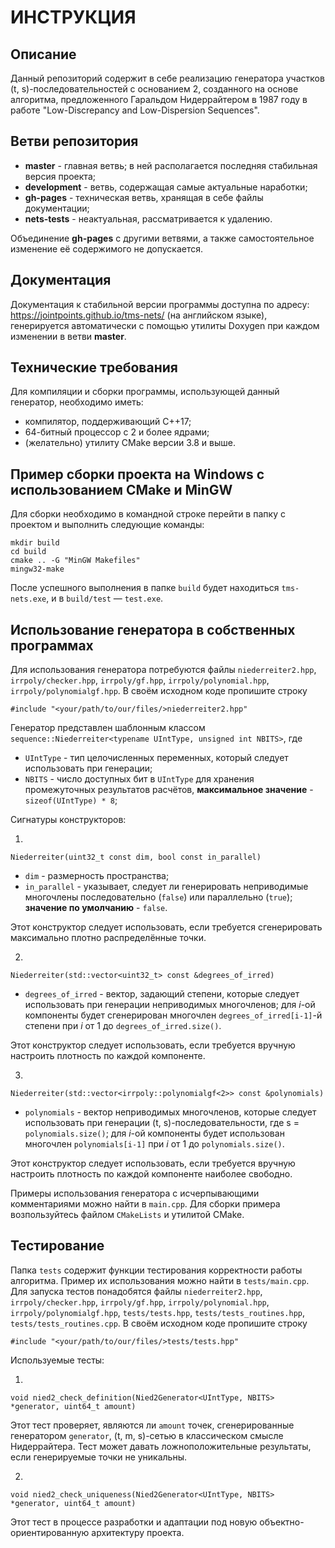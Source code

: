 ИНСТРУКЦИЯ
==========

## Описание

Данный репозиторий содержит в себе реализацию генератора участков (t, s)-последовательностей с основанием 2, созданного на основе
алгоритма, предложенного Гаральдом Нидеррайтером в 1987 году в работе "Low-Discrepancy and Low-Dispersion Sequences".

## Ветви репозитория

  * **master** - главная ветвь; в ней располагается последняя стабильная версия проекта;
  * **development** - ветвь, содержащая самые актуальные наработки;
  * **gh-pages** - техническая ветвь, хранящая в себе файлы документации;
  * **nets-tests** - неактуальная, рассматривается к удалению.

Объединение **gh-pages** с другими ветвями, а также самостоятельное изменение её содержимого не допускается.

## Документация

Документация к стабильной версии программы доступна по адресу: https://jointpoints.github.io/tms-nets/ (на английском языке),
генерируется автоматически с помощью утилиты Doxygen при каждом изменении в ветви **master**.

## Технические требования

Для компиляции и сборки программы, использующей данный генератор, необходимо иметь:

  * компилятор, поддерживающий C++17;
  * 64-битный процессор с 2 и более ядрами;
  * (желательно) утилиту CMake версии 3.8 и выше.

## Пример сборки проекта на Windows с использованием CMake и MinGW

Для сборки необходимо в командной строке перейти в папку с проектом и выполнить следующие команды:

    mkdir build
    cd build
    cmake .. -G "MinGW Makefiles"
    mingw32-make

После успешного выполнения в папке `build` будет находиться `tms-nets.exe`, и в `build/test` — `test.exe`.

## Использование генератора в собственных программах

Для использования генератора потребуются файлы `niederreiter2.hpp`, `irrpoly/checker.hpp`, `irrpoly/gf.hpp`, `irrpoly/polynomial.hpp`,
`irrpoly/polynomialgf.hpp`. В своём исходном коде пропишите строку

    #include "<your/path/to/our/files/>niederreiter2.hpp"

Генератор представлен шаблонным классом `sequence::Niederreiter<typename UIntType, unsigned int NBITS>`, где

  * `UIntType` - тип целочисленных переменных, который следует использовать при генерации;
  * `NBITS` - число доступных бит в `UIntType` для хранения промежуточных результатов расчётов, **максимальное значение** - `sizeof(UIntType) * 8`;

Сигнатуры конструкторов:

1.

    Niederreiter(uint32_t const dim, bool const in_parallel)

  * `dim` - размерность пространства;
  * `in_parallel` - указывает, следует ли генерировать неприводимые многочлены последовательно (`false`) или параллельно (`true`); **значение по умолчанию** - `false`.

Этот конструктор следует использовать, если требуется сгенерировать максимально плотно распределённые точки.

2.

    Niederreiter(std::vector<uint32_t> const &degrees_of_irred)
    
  * `degrees_of_irred` - вектор, задающий степени, которые следует использовать при генерации неприводимых многочленов; для *i*-ой компоненты будет сгенерирован многочлен `degrees_of_irred[i-1]`-й степени при *i* от 1 до `degrees_of_irred.size()`.

Этот конструктор следует использовать, если требуется вручную настроить плотность по каждой компоненте.

3.

    Niederreiter(std::vector<irrpoly::polynomialgf<2>> const &polynomials)

  * `polynomials` - вектор неприводимых многочленов, которые следует использовать при генерации (t, s)-последовательности, где s = `polynomials.size()`; для *i*-ой компоненты будет использован многочлен `polynomials[i-1]` при *i* от 1 до `polynomials.size()`.

Этот конструктор следует использовать, если требуется вручную настроить плотность по каждой компоненте наиболее свободно.

Примеры использования генератора с исчерпывающими комментариями можно найти в `main.cpp`. Для сборки примера возпользуйтесь файлом `CMakeLists` и утилитой CMake.

## Тестирование

Папка `tests` содержит функции тестирования корректности работы алгоритма. Пример их использования можно найти в `tests/main.cpp`. Для запуска тестов понадобятся файлы `niederreiter2.hpp`, `irrpoly/checker.hpp`, `irrpoly/gf.hpp`, `irrpoly/polynomial.hpp`,
`irrpoly/polynomialgf.hpp`, `tests/tests.hpp`, `tests/tests_routines.hpp`, `tests/tests_routines.cpp`. В своём исходном коде пропишите строку

    #include "<your/path/to/our/files/>tests/tests.hpp"

Используемые тесты:

1.

    void nied2_check_definition(Nied2Generator<UIntType, NBITS> *generator, uint64_t amount)

Этот тест проверяет, являются ли `amount` точек, сгенерированные генератором `generator`, (t, m, s)-сетью в классическом смысле Нидеррайтера. Тест может давать ложноположительные результаты, если генерируемые точки не уникальны.

2.

    void nied2_check_uniqueness(Nied2Generator<UIntType, NBITS> *generator, uint64_t amount)

Этот тест в процессе разработки и адаптации под новую объектно-ориентированную архитектуру проекта.
